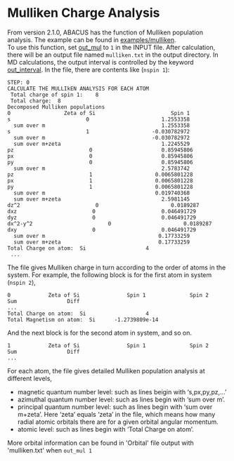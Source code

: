 # Mulliken Charge Analysis

From version 2.1.0, ABACUS has the function of Mulliken population analysis. The example can be found in [examples/mulliken](https://github.com/deepmodeling/abacus-develop/tree/develop/examples/mulliken). \
To use this function, set [out_mul](./input-main.md#out_mul) to `1` in the INPUT file. After calculation, there will be an output file named `mulliken.txt` in the output directory. In MD calculations, the output interval is controlled by the keyword [out_interval](./input-main.md#out_interval). In the file, there are contents like (`nspin 1`):

```
STEP: 0
CALCULATE THE MULLIkEN ANALYSIS FOR EACH ATOM
 Total charge of spin 1:	8
 Total charge:	8
Decomposed Mulliken populations
0                 Zeta of Si                        Spin 1
s                        0                       1.2553358
  sum over m                                     1.2553358
s                        1                    -0.030782972
  sum over m                                  -0.030782972
  sum over m+zeta                                1.2245529
pz                        0                      0.85945806
px                        0                      0.85945806
py                        0                      0.85945806
  sum over m                                     2.5783742
pz                        1                    0.0065801228
px                        1                    0.0065801228
py                        1                    0.0065801228
  sum over m                                   0.019740368
  sum over m+zeta                                2.5981145
dz^2                        0                       0.0189287
dxz                        0                     0.046491729
dyz                        0                     0.046491729
dx^2-y^2                        0                       0.0189287
dxy                        0                     0.046491729
  sum over m                                    0.17733259
  sum over m+zeta                               0.17733259
Total Charge on atom:  Si                   4
 ...
```

The file gives Mulliken charge in turn according to the order of atoms in the system. For example, the following block is for the first atom in system (`nspin 2`),

```
0            Zeta of Si               Spin 1              Spin 2                Sum                Diff
...
Total Charge on atom:  Si                   4
Total Magnetism on atom:  Si      -1.2739809e-14
```

And the next block is for the second atom in system, and so on.

```
1            Zeta of Si               Spin 1              Spin 2                Sum                Diff
...
```

For each atom, the file gives detailed Mulliken population analysis at different levels,

-   magnetic quantum number level: such as lines beigin with ‘s,px,py,pz,...’
-   azimuthal quantum number level: such as lines begin with ‘sum over m’.
-   principal quantum number level: such as lines begin with ‘sum over m+zeta’. Here ‘zeta’
    equals ‘zeta’ in the file, which means how many radial atomic orbitals there are for a given orbital angular momentum.
-   atomic level: such as lines begin with ‘Total Charge on atom’.

More orbital information can be found in 'Orbital' file output with 'mulliken.txt' when `out_mul 1`

